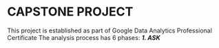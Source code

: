 # CAPSTONE PROJECT
This project is established as part of Google Data Analytics Professional Certificate
The analysis process has 6 phases: 
***1. ASK***
